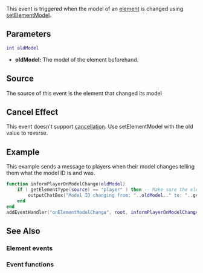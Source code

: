 This event is triggered when the model of an [element](/element.md "wikilink") is changed using [setElementModel](/setElementModel.md "wikilink").

Parameters
----------

``` lua
int oldModel
```

-   **oldModel:** The model of the element beforehand.

Source
------

The source of this event is the element that changed its model

Cancel Effect
-------------

This event doesn't support [cancellation](/Event_system#Canceling.md "wikilink"). Use setElementModel with the old value to reverse.

Example
-------

This example sends a message to players when their model changes telling them what the model ID is and was.

``` lua
function informPlayerOnModelChange(oldModel)
    if ( getElementType(source) == "player" ) then -- Make sure the element is a player
        outputChatBox("Model ID changing from: "..oldModel.." to: "..getElementModel(source), source, 0, 255, 0) -- Message for player
    end
end
addEventHandler("onElementModelChange", root, informPlayerOnModelChange) -- Bind the event to every element
```

See Also
--------

### Element events

### Event functions
